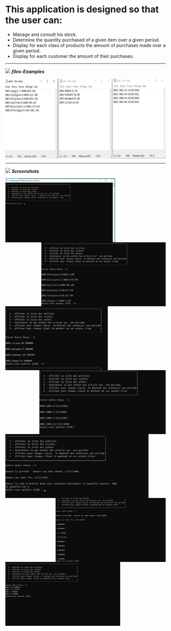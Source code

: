 # This application is designed so that the user can:
<ul type=disc>
<li>Manage and consult his stock.</li>
<li>Determine the quantity purchased of a given item over a given period.</li>
<li>Display for each class of products the amount of purchases made over a given period.</li>
<li>Display for each customer the amount of their purchases.</li>
</ul>

<hr>

<img src="https://media.giphy.com/media/iY8CRBdQXODJSCERIr/giphy.gif" width="30px">&nbsp;***files-Examples***
<p align="left">
<img align="center" height="250" src="https://github.com/AhmedHammami7/Management-application-of-wholesaler/blob/main/Screenshots/2.png">
</p>
<hr>

<img src="https://media.giphy.com/media/iY8CRBdQXODJSCERIr/giphy.gif" width="30px">&nbsp;***Screenshots***
<p align="left">
  
  <img align="left" height="200" src="https://github.com/AhmedHammami7/Management-application-of-wholesaler/blob/main/Screenshots/1.png">
  <img align="right" height="200" src="https://github.com/AhmedHammami7/Management-application-of-wholesaler/blob/main/Screenshots/3.png">
  <img align="left" height="200" src="https://github.com/AhmedHammami7/Management-application-of-wholesaler/blob/main/Screenshots/4.png">
  <img align="right" height="200" src="https://github.com/AhmedHammami7/Management-application-of-wholesaler/blob/main/Screenshots/5.png">
  <img align="left" height="200" width="450" src="https://github.com/AhmedHammami7/Management-application-of-wholesaler/blob/main/Screenshots/6.png">
  <img align="right" height="200" src="https://github.com/AhmedHammami7/Management-application-of-wholesaler/blob/main/Screenshots/7.png">
  <img align="left" height="200" src="https://github.com/AhmedHammami7/Management-application-of-wholesaler/blob/main/Screenshots/8.png">
</p>
  
